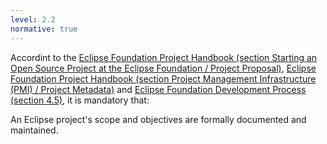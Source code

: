 ```yaml
---
level: 2.2
normative: true
---
```


Accordint to the [Eclipse Foundation Project Handbook (section Starting an Open Source Project at the Eclipse Foundation / Project Proposal)](https://www.eclipse.org/projects/handbook/#starting-proposal), [Eclipse Foundation Project Handbook (section Project Management Infrastructure (PMI) / Project Metadata)](https://www.eclipse.org/projects/handbook/#pmi-metadata) and [Eclipse Foundation Development Process (section 4.5)](https://www.eclipse.org/projects/dev_process/development_process_2018/#4_5_Scope), it is mandatory that:

An Eclipse project's scope and objectives are formally documented and maintained.

